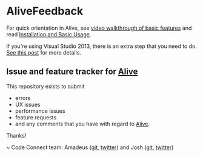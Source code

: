 # AliveFeedback

For quick orientation in Alive, see [video walkthrough of basic features](https://youtu.be/wIvrchnMW8k) and read [Installation and Basic Usage](http://comealive.io/Docs).

If you're using Visual Studio 2013, there is an extra step that you need to do. [See this post](https://github.com/CodeConnect/AliveFeedback/issues/10#issuecomment-107681012) for more details.

## Issue and feature tracker for [Alive](http://comealive.io/)

This repository exists to submit 
- errors
- UX issues
- performance issues
- feature requests
- and any comments
that you have with regard to [Alive](http://comealive.io/).


Thanks!

~ Code Connect team:
Amadeus ([git](https://github.com/AmadeusW), [twitter](https://twitter.com/RockMeAmadeu)) and Josh ([git](https://github.com/JoshVarty), [twitter](https://twitter.com/ThisIsJoshVarty))
